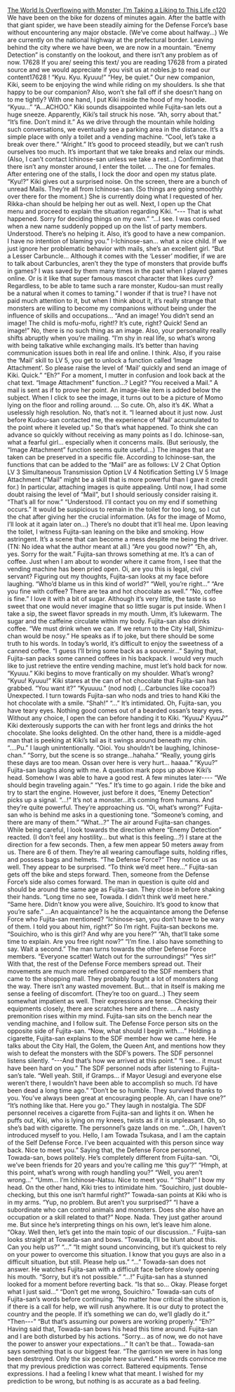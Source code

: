 [The World Is Overflowing with Monster, I’m Taking a Liking to This Life c120](https://nobles.jp/books/5/2462)
<br/>We have been on the bike for dozens of minutes again. After the battle with that giant spider, we have been steadily aiming for the Defense Force’s base without encountering any major obstacle. (We’ve come about halfway...) We are currently on the national highway at the prefectural border. Leaving behind the city where we have been, we are now in a mountain. “Enemy Detection” is constantly on the lookout, and there isn’t any problem as of now. 17628 If you are/ seeing this text/ you are reading 17628 from a pirated source and we would appreciate if you visit us at nobles.jp to read our content17628 ! “Kyu. Kyu. Kyuuu!” “Hey, be quiet.”   Our new companion, Kiki, seem to be enjoying the wind while riding on my shoulders.  Is she that happy to be our companion? Also, won’t she fall off if she doesn’t hang on to me tightly? With one hand, I put Kiki inside the hood of my hoodie.  “Kyuu…” “A…ACHOO.” Kiki sounds disappointed while Fujita-san lets out a huge sneeze. Apparently, Kiki’s tail struck his nose.  “Ah, sorry about that.” “It’s fine. Don’t mind it.” As we drive through the mountain while holding such conversations, we eventually see a parking area in the distance. It’s a simple place with only a toilet and a vending machine.  “Cool, let’s take a break over there.” “Alright.” It’s good to proceed steadily, but we can’t rush ourselves too much. It’s important that we take breaks and relax our minds. (Also, I can’t contact Ichinose-san unless we take a rest…)   Confirming that there isn’t any monster around, I enter the toilet.  … The one for females.  After entering one of the stalls, I lock the door and open my status plate.  “Kyu!?” Kiki gives out a surprised noise. On the screen, there are a bunch of unread Mails. They’re all from Ichinose-san.  (So things are going smoothly over there for the moment.) She is currently doing what I requested of her. Rikka-chan should be helping her out as well. Next, I open up the Chat menu and proceed to explain the situation regarding Kiki.  “--- That is what happened. Sorry for deciding things on my own.” “…I see. I was confused when a new name suddenly popped up on the list of party members. Understood. There’s no helping it. Also, it’s good to have a new companion. I have no intention of blaming you.” I-Ichinose-san… what a nice child. If we just ignore her problematic behavior with mails, she’s an excellent girl.  “But a Lesser Carbuncle… Although it comes with the ‘Lesser’ modifier, if we are to talk about Carbuncles, aren’t they the type of monsters that provide buffs in games? I was saved by them many times in the past when I played games online. Or is it like that super famous mascot character that likes curry? Regardless, to be able to tame such a rare monster, Kudou-san must really be a natural when it comes to taming.” I wonder if that is true? I have not paid much attention to it, but when I think about it, it’s really strange that monsters are willing to become my companions without being under the influence of skills and occupations… “And an image! You didn’t send an image! The child is mofu-mofu, right!? It’s cute, right? Quick! Send an image!” No, there is no such thing as an image. Also, your personality really shifts abruptly when you’re mailing. “I’m shy in real life, so what’s wrong with being talkative while exchanging mails. It’s better than having communication issues both in real life and online. I think. Also, if you raise the ‘Mail’ skill to LV 5, you get to unlock a function called ‘Image Attachment’. So please raise the level of ‘Mail’ quickly and send an image of Kiki. Quick.” “Eh?” For a moment, I mutter in confusion and look back at the chat text. “Image Attachment” function…? Legit? “You received a Mail.” A mail is sent as if to prove her point. An image-like item is added below the subject. When I click to see the image, it turns out to be a picture of Momo lying on the floor and rolling around. … So cute.  Oh, also it’s 4K. What a uselessly high resolution.  No, that’s not it. “I learned about it just now. Just before Kudou-san contacted me, the experience of ‘Mail’ accumulated to the point where it leveled up.” So that’s what happened. To think she can advance so quickly without receiving as many points as I do. Ichinose-san, what a fearful girl… especially when it concerns mails. (But seriously, the “Image Attachment” function seems quite useful…) The images that are taken can be preserved in a specific file.  According to Ichinose-san, the functions that can be added to the “Mail” are as follows: LV 2 Chat Option LV 3 Simultaneous Transmission Option LV 4 Notification Setting  LV 5 Image Attachment  (“Mail” might be a skill that is more powerful than I gave it credit for.) In particular, attaching images is quite appealing. Until now, I had some doubt raising the level of “Mail”, but I should seriously consider raising it.  “That’s all for now.” “Understood. I’ll contact you on my end if something occurs.” It would be suspicious to remain in the toilet for too long, so I cut the chat after giving her the crucial information. (As for the image of Momo, I’ll look at it again later on…) There’s no doubt that it’ll heal me. Upon leaving the toilet, I witness Fujita-san leaning on the bike and smoking. How astringent. It’s a scene that can become a mess despite me being the driver.  (TN: No idea what the author meant at all.) “Are you good now?” “Eh, ah, yes. Sorry for the wait.” Fujita-san throws something at me. It’s a can of coffee. Just when I am about to wonder where it came from, I see that the vending machine has been pried open. Oi, are you this is legal, civil servant?  Figuring out my thoughts, Fujita-san looks at my face before laughing. “Who’d blame us in this kind of world?” “Well, you’re right…” “Are you fine with coffee? There are tea and hot chocolate as well.” “No, coffee is fine.” I love it with a bit of sugar. Although it’s very little, the taste is so sweet that one would never imagine that so little sugar is put inside.  When I take a sip, the sweet flavor spreads in my mouth. Umm, it’s lukewarm. The sugar and the caffeine circulate within my body. Fujita-san also drinks coffee.  “We must drink when we can. If we return to the City Hall, Shimizu-chan would be nosy.” He speaks as if to joke, but there should be some truth to his words. In today’s world, it’s difficult to enjoy the sweetness of a canned coffee.  “I guess I’ll bring some back as a souvenir…” Saying that, Fujita-san packs some canned coffees in his backpack.  I would very much like to just retrieve the entire vending machine, must let’s hold back for now. “Kyuuu.” Kiki begins to move frantically on my shoulder. What’s wrong? “Kyuu! Kyuuu!” Kiki stares at the can of hot chocolate that Fujita-san has grabbed. “You want it?” “Kyuuuu.” (nod nod) (…Carbuncles like cocoa?) Unexpected. I turn towards Fujita-san who nods and tries to hand Kiki the hot chocolate with a smile. “Shah!” “…” It’s intimidated.  Oh, Fujita-san, you have teary eyes. Nothing good comes out of a bearded ossan’s teary eyes. Without any choice, I open the can before handing it to Kiki. “Kyuu♪ Kyuu♪” Kiki dexterously supports the can with her front legs and drinks the hot chocolate. She looks delighted. On the other hand, there is a middle-aged man that is peeking at Kiki’s tail as it swings around beneath my chin.  “….Pu.” I laugh unintentionally. “Oioi. You shouldn’t be laughing, Ichinose-chan.” “Sorry, but the scene is so strange…hahaha.” “Really, young girls these days are too mean. Ossan over here is very hurt… haaaa.” “Kyuu?” Fujita-san laughs along with me. A question mark pops up above Kiki’s head. Somehow I was able to have a good rest. A few minutes later---- “We should begin traveling again.” “Yes.” It’s time to go again. I ride the bike and try to start the engine. However, just before it does, “Enemy Detection” picks up a signal.  “…!” It’s not a monster…it’s coming from humans.  And they’re quite powerful. They’re approaching us. “Oi, what’s wrong?” Fujita-san who is behind me asks in a questioning tone.  “Someone’s coming, and there are many of them.” “What…?” The air around Fujita-san changes. While being careful, I look towards the direction where “Enemy Detection” reacted.  (I don’t feel any hostility… but what is this feeling…?) I stare at the direction for a few seconds. Then, a few men appear 50 meters away from us. There are 6 of them. They’re all wearing camouflage suits, holding rifles, and possess bags and helmets. “The Defense Force?” They notice us as well. They appear to be surprised. “To think we’d meet here…” Fujita-san gets off the bike and steps forward. Then, someone from the Defense Force’s side also comes forward.  The man in question is quite old and should be around the same age as Fujita-san. They close in before shaking their hands.  “Long time no see, Towada. I didn’t think we’d meet here.” “Same here. Didn’t know you were alive, Souichiro. It’s good to know that you’re safe.” …An acquaintance? Is he the acquaintance among the Defense Force who Fujita-san mentioned? “Ichinose-san, you don’t have to be wary of them. I told you about him, right?” So I’m right. Fujita-san beckons me. “Souichiro, who is this girl? And why are you here?” “Ah, that’ll take some time to explain. Are you free right now?” “I’m fine. I also have something to say. Wait a second.” The man turns towards the other Defense Force members. “Everyone scatter! Watch out for the surroundings!” “Yes sir!” With that, the rest of the Defense Force members spread out. Their movements are much more refined compared to the SDF members that came to the shopping mall. They probably fought a lot of monsters along the way. There isn’t any wasted movement. But… that in itself is making me sense a feeling of discomfort.  (They’re too on guard…) They seem somewhat impatient as well. Their expressions are tense. Checking their equipments closely, there are scratches here and there.  … A nasty premonition rises within my mind. Fujita-san sits on the bench near the vending machine, and I follow suit. The Defense Force person sits on the opposite side of Fujita-san.  “Now, what should I begin with….” Holding a cigarette, Fujita-san explains to the SDF member how we came here. He talks about the City Hall, the Golem, the Queen Ant, and mentions how they wish to defeat the monsters with the SDF’s powers.  The SDF personnel listens silently.  “---And that’s how we arrived at this point.” “I see… it must have been hard on you.” The SDF personnel nods after listening to Fujita-san’s tale.  “Well yeah. Still, if Gramps… if Mayor Uesugi and everyone else weren’t there, I wouldn’t have been able to accomplish so much. I’d have been dead a long time ago.” “Don’t be so humble. They survived thanks to you. You’ve always been great at encouraging people. Ah, can I have one?” “It’s nothing like that. Here you go.” They laugh in nostalgia. The SDF personnel receives a cigarette from Fujita-san and lights it on. When he puffs out, Kiki, who is lying on my knees, twists as if it is unpleasant. Oh, so she’s bad with cigarette.  The personnel’s gaze lands on me. “…Oh, I haven’t introduced myself to you. Hello, I am Towada Tsukasa, and I am the captain of the Self Defense Force. I’ve been acquainted with this person since way back. Nice to meet you.” Saying that, the Defense Force personnel, Towada-san, bows politely. He’s completely different from Fujita-san.  “Oi, we’ve been friends for 20 years and you’re calling me ‘this guy’?” “Hmph, at this point, what’s wrong with rough handling you?” “Well, you aren’t wrong…” “Umm… I’m Ichinose-Natsu. Nice to meet you. ” “Shah!” I bow my head. On the other hand, Kiki tries to intimidate him. “Souichiro, just double-checking, but this one isn’t harmful right?” Towada-san points at Kiki who is in my arms.  “Yup, no problem. But aren’t you surprised?” “I have a subordinate who can control animals and monsters. Does she also have an occupation or a skill related to that?” Nope. Nada. They just gather around me. But since he’s interpreting things on his own, let’s leave him alone.  “Okay. Well then, let’s get into the main topic of our discussion…” Fuijta-san looks straight at Towada-san and bows. “Towada, I’ll be blunt about this. Can you help us?” “…” “It might sound unconvincing, but it’s quickest to rely on your power to overcome this situation. I know that you guys are also in a difficult situation, but still. Please help us.” “…” Towada-san does not answer. He watches Fujita-san with a difficult face before slowly opening his mouth. “Sorry, but it’s not possible.” “…!” Fujita-san has a stunned looked for a moment before reverting back. “Is that so… Okay. Please forget what I just said…” “Don’t get me wrong, Souichiro.” Towada-san cuts of Fujita-san’s words before continuing.  “No matter how critical the situation is, if there is a call for help, we will rush anywhere. It is our duty to protect the country and the people. If it’s something we can do, we’ll gladly do it.” “Then---” “But that’s assuming our powers are working properly.” “Eh?” Having said that, Towada-san bows his head this time around. Fujita-san and I are both disturbed by his actions.  “Sorry… as of now, we do not have the power to answer your expectations…” It can’t be that…  Towada-san says something that is our biggest fear. “The garrison we were in has long been destroyed. Only the six people here survived.” His words convince me that my previous prediction was correct.   Battered equipments. Tense expressions. I had a feeling I knew what that meant. I wished for my prediction to be wrong, but nothing is as accurate as a bad feeling.  